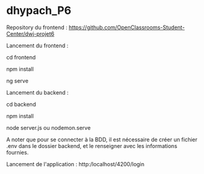 # dhypach_P6

Repository du frontend :
https://github.com/OpenClassrooms-Student-Center/dwj-projet6

Lancement du frontend :

cd frontend

npm install

ng serve

Lancement du backend :

cd backend

npm install

node server.js ou nodemon.serve

A noter que pour se connecter à la BDD, il est nécessaire de créer un fichier .env dans le dossier backend, et le renseigner avec les informations fournies.

Lancement de l'application :
http:/localhost/4200/login


